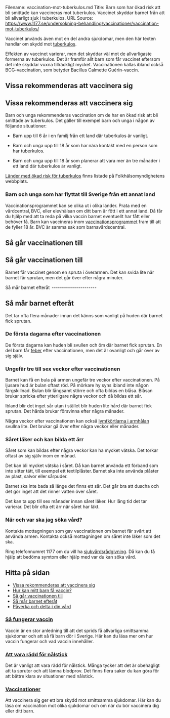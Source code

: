 Filename: vaccination-mot-tuberkulos.md
Title: Barn som har ökad risk att bli smittade kan vaccineras mot tuberkulos. Vaccinet skyddar barnet från att bli allvarligt sjuk i tuberkulos.
URL Source: https://www.1177.se/undersokning-behandling/vaccinationer/vaccination-mot-tuberkulos/

Vaccinet används även mot en del andra sjukdomar, men den här texten handlar om skydd mot [tuberkulos](https://www.1177.se/sjukdomar--besvar/lungor-och-luftvagar/inflammation-och-infektion-ilungor-och-luftror/tuberkulos--tbc/).

Effekten av vaccinet varierar, men det skyddar väl mot de allvarligaste formerna av tuberkulos. Det är framför allt barn som får vaccinet eftersom det inte skyddar vuxna tillräckligt mycket. Vaccinationen kallas ibland också BCG-vaccination, som betyder Bacillus Calmette Guérin-vaccin.

Vissa rekommenderas att vaccinera sig
-------------------------------------

Vissa rekommenderas att vaccinera sig
-------------------------------------

Barn och unga rekommenderas vaccination om de har en ökad risk att bli smittade av tuberkulos. Det gäller till exempel barn och unga i någon av följande situationer:

*   Barn upp till 6 år i en familj från ett land där tuberkulos är vanligt. 

*   Barn och unga upp till 18 år som har nära kontakt med en person som har tuberkulos. 

*   Barn och unga upp till 18 år som planerar att vara mer än tre månader i ett land där tuberkulos är vanligt.  

[Länder med ökad risk för tuberkulos](https://www.folkhalsomyndigheten.se/smittskydd-beredskap/vaccinationer/vacciner-som-anvands-i-sverige/tuberkulos-tb/risklander-avseende-tuberkulos-bcg-vaccination/) finns listade på Folkhälsomyndighetens webbplats.

### Barn och unga som har flyttat till Sverige från ett annat land 

Vaccinationsprogrammet kan se olika ut i olika länder. Prata med en vårdcentral, BVC, eller elevhälsan om ditt barn är fött i ett annat land. Då får du hjälp med att ta reda på vilka vaccin barnet eventuellt har fått eller behöver få. Barn kan vaccineras inom [vaccinationsprogrammet](https://www.1177.se/undersokning-behandling/vaccinationer/vaccinationsprogrammet-for-barn/) fram till att de fyller 18 år. BVC är samma sak som barnavårdscentral. 

Så går vaccinationen till
-------------------------

Så går vaccinationen till
-------------------------

Barnet får vaccinet genom en spruta i överarmen. Det kan svida lite när barnet får sprutan, men det går över efter några minuter.

Så mår barnet efteråt 
---------------------- 

Så mår barnet efteråt 
----------------------

Det tar ofta flera månader innan det känns som vanligt på huden där barnet fick sprutan.

### De första dagarna efter vaccinationen 

De första dagarna kan huden bli svullen och öm där barnet fick sprutan. En del barn får [feber](https://www.1177.se/sjukdomar--besvar/infektioner/feber/feber/) efter vaccinationen, men det är ovanligt och går över av sig själv.

### Ungefär tre till sex veckor efter vaccinationen 

Barnet kan få en bula på armen ungefär tre veckor efter vaccinationen. På ljusare hud är bulan oftast röd. På mörkare hy syns ibland inte någon färgskillnad. Bulan blir långsamt större och ofta bildas en blåsa. Blåsan brukar spricka efter ytterligare några veckor och då bildas ett sår.

Ibland blir det inget sår utan i stället blir huden lite hård där barnet fick sprutan. Det hårda brukar försvinna efter några månader.

Några veckor efter vaccinationen kan också [lymfkörtlarna i armhålan](https://www.1177.se/sjukdomar--besvar/hjarta-och-blodkarl/lymfkortlar/svullna-lymfkortlar/) svullna lite. Det brukar gå över efter några veckor eller månader.

### Såret läker och kan bilda ett ärr

Såret som kan bildas efter några veckor kan ha mycket vätska. Det torkar oftast av sig själv inom en månad.

Det kan bli mycket vätska i såret. Då kan barnet använda ett förband som inte sitter tätt, till exempel ett textilplåster. Barnet ska inte använda plåster av plast, salvor eller sårpuder.

Barnet ska inte bada så länge det finns ett sår. Det går bra att duscha och det gör inget att det rinner vatten över såret.

Det kan ta upp till sex månader innan såret läker. Hur lång tid det tar varierar. Det blir ofta ett ärr när såret har läkt.

### När och var ska jag söka vård?  

Kontakta mottagningen som gav vaccinationen om barnet får svårt att använda armen. Kontakta också mottagningen om såret inte läker som det ska.

Ring telefonnumret 1177 om du vill ha [sjukvårdsrådgivning](https://www.1177.se/om-1177/nar-du-ringer-1177/). Då kan du få hjälp att bedöma symtom eller hjälp med var du kan söka vård.

Hitta på sidan
--------------

*   [Vissa rekommenderas att vaccinera sig](https://www.1177.se/undersokning-behandling/vaccinationer/vaccination-mot-tuberkulos/#section-199710)
*   [Hur kan mitt barn få vaccin?](https://www.1177.se/undersokning-behandling/vaccinationer/vaccination-mot-tuberkulos/#section-199711)
*   [Så går vaccinationen till](https://www.1177.se/undersokning-behandling/vaccinationer/vaccination-mot-tuberkulos/#section-199712)
*   [Så mår barnet efteråt](https://www.1177.se/undersokning-behandling/vaccinationer/vaccination-mot-tuberkulos/#section-199714) 
*   [Påverka och delta i din vård](https://www.1177.se/undersokning-behandling/vaccinationer/vaccination-mot-tuberkulos/#section-199713)

### [Så fungerar vaccin](https://www.1177.se/undersokning-behandling/vaccinationer/sa-fungerar-vaccin/)

Vaccin är en stor anledning till att det sprids få allvarliga smittsamma sjukdomar och att så få barn dör i Sverige. Här kan du läsa mer om hur vaccin fungerar och vad vaccin innehåller.

### [Att vara rädd för nålstick](https://www.1177.se/undersokning-behandling/undersokningar-och-provtagning/provtagning-och-matningar/att-vara-radd-for-nalstick/)

Det är vanligt att vara rädd för nålstick. Många tycker att det är obehagligt att ta sprutor och att lämna blodprov. Det finns flera saker du kan göra för att bättre klara av situationer med nålstick.

### [Vaccinationer](https://www.1177.se/undersokning-behandling/vaccinationer/)

Att vaccinera sig ger ett bra skydd mot smittsamma sjukdomar. Här kan du läsa om vaccination mot olika sjukdomar och om när du bör vaccinera dig eller ditt barn.